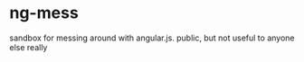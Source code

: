 ng-mess
=======

sandbox for messing around with angular.js. public, but not useful to anyone else really

